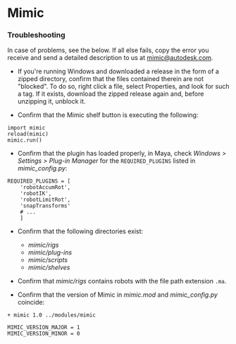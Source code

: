 # Mimic

### Troubleshooting

In case of problems, see the below. If all else fails, copy the error you
receive and send a detailed description to us at [mimic@autodesk.com](mailto:mimic@autodesk.com).

- If you're running Windows and downloaded a release in the form of a zipped
  directory, confirm that the files contained therein are not "blocked". To do
  so, right click a file, select Properties, and look for such a tag. If it
  exists, download the zipped release again and, before unzipping it, unblock it.

- Confirm that the Mimic shelf button is executing the following:

```
import mimic
reload(mimic)
mimic.run()
```

- Confirm that the plugin has loaded properly, in Maya, check
*Windows > Settings > Plug-in Manager* for the `REQUIRED_PLUGINS` listed in
*mimic_config.py*:

```
REQUIRED_PLUGINS = [
    'robotAccumRot',
    'robotIK',
    'robotLimitRot',
    'snapTransforms'
    # ...
    ]
```

- Confirm that the following directories exist:
    - *mimic/rigs*
    - *mimic/plug-ins*
    - *mimic/scripts*
    - *mimic/shelves*
    
- Confirm that *mimic/rigs* contains robots with the file path extension `.ma`.

- Confirm that the version of Mimic in *mimic.mod* and *mimic_config.py* coincide:

```
+ mimic 1.0 ../modules/mimic
``` 

```
MIMIC_VERSION_MAJOR = 1
MIMIC_VERSION_MINOR = 0
```

#
